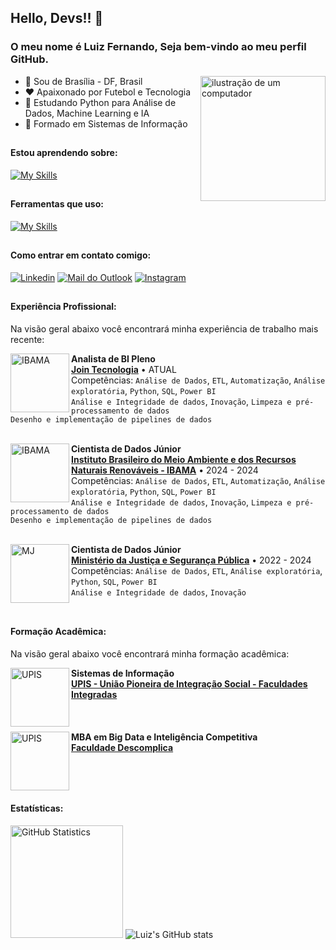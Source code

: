 <link rel="stylesheet" href="https://cdn.jsdelivr.net/gh/devicons/devicon@v2.15.1/devicon.min.css">

## Hello, Devs!! 👋
### O meu nome é Luiz Fernando, Seja bem-vindo ao meu perfil GitHub.
<img src="https://raw.githubusercontent.com/MicaelliMedeiros/micaellimedeiros/master/image/computer-illustration.png" alt="ilustração de um computador" min-width="200px" max-width="200px" width="200px" align="right">

- 📍  Sou de Brasília - DF, Brasil
- ❤️ Apaixonado por Futebol e Tecnologia
- 🔋 Estudando Python para Análise de Dados, Machine Learning e IA
- 🧠 Formado em Sistemas de Informação

##

#### Estou aprendendo sobre:
[![My Skills](https://skillicons.dev/icons?i=aws,azure,gcp)](https://skillicons.dev)

##

#### Ferramentas que uso:
[![My Skills](https://skillicons.dev/icons?i=github,gitlab,vscode,docker,linux,py,selenium)](https://skillicons.dev)

##

#### Como entrar em contato comigo:
[<img alt="Linkedin" src="https://img.shields.io/badge/-linkedin-%230077B5?style=for-the-badge&logo=linkedin&logoColor=white"/>](https://www.linkedin.com/in/lf-monteiro/)
[<img alt="Mail do Outlook" src="https://img.shields.io/badge/mail-FFFFFF?style=for-the-badge&logo=outlook&logoColor=black"/>](mailto:luizssilva_@outlook.com)
[<img alt="Instagram" src="https://img.shields.io/badge/Instagram-E4405F?style=for-the-badge&logo=instagram&logoColor=white"/>](https://www.instagram.com/luizssilva/)

##

#### Experiência Profissional:
Na visão geral abaixo você encontrará minha experiência de trabalho mais recente:

[<img align="left" height="94px" width="94px" alt="IBAMA" src="https://media.licdn.com/dms/image/v2/D4D0BAQGhjQ-W24eT2A/company-logo_200_200/company-logo_200_200/0/1703195012178/join_ti_logo?e=2147483647&v=beta&t=x6nk97pY6dTSIiqqX8X73rfFtWCyMLVLosRa6Fm3wX4"/>](https://www.gov.br/mj/pt-br)
**Analista de BI Pleno** \
[**Join Tecnologia**](https://www.linkedin.com/company/join-ti/posts/?feedView=all) • ATUAL \
Competências: `Análise de Dados`, `ETL`, `Automatização`, `Análise exploratória`, `Python`, `SQL`, `Power BI`
<br/> `Análise e Integridade de dados`, `Inovação`, `Limpeza e pré-processamento de dados`
<br/> `Desenho e implementação de pipelines de dados`
<br/>
<br/>

[<img align="left" height="94px" width="94px" alt="IBAMA" src="https://upload.wikimedia.org/wikipedia/commons/8/81/Logo_IBAMA.svg"/>](https://www.gov.br/mj/pt-br)
**Cientista de Dados Júnior** \
[**Instituto Brasileiro do Meio Ambiente e dos Recursos Naturais Renováveis - IBAMA**](https://www.gov.br/ibama/pt-br) • 2024 - 2024 \
Competências: `Análise de Dados`, `ETL`, `Automatização`, `Análise exploratória`, `Python`, `SQL`, `Power BI`
<br/> `Análise e Integridade de dados`, `Inovação`, `Limpeza e pré-processamento de dados`
<br/> `Desenho e implementação de pipelines de dados`
<br/>
<br/>

[<img align="left" height="94px" width="94px" alt="MJ" src="https://dspace.mj.gov.br/retrieve/74805ae2-e77e-4327-afbe-7896dcfe94a6"/>](https://www.gov.br/mj/pt-br)
**Cientista de Dados Júnior** \
[**Ministério da Justiça e Segurança Pública**](https://www.gov.br/mj/pt-br) • 2022 - 2024 \
Competências: `Análise de Dados`, `ETL`, `Análise exploratória`, `Python`, `SQL`, `Power BI`
<br/> `Análise e Integridade de dados`, `Inovação`
<br/>
<br/>

##

#### Formação Acadêmica:
Na visão geral abaixo você encontrará minha formação acadêmica:

[<img align="left" height="94px" width="94px" alt="UPIS" src="https://upload.wikimedia.org/wikipedia/pt/b/b7/UPIS.png"/>](https://upis.br/)
**Sistemas de Informação** \
[**UPIS - União Pioneira de Integração Social - Faculdades Integradas**](https://upis.br/) \
<br/>
<br/>
<br/>
[<img align="left" height="94px" width="94px" alt="UPIS" src="https://yt3.googleusercontent.com/ZiSCzk3KAyRy158X7YJ_woIdyPP8LVPf2OT-C67dQeP57T1t6usdNuj8lOKCuscjrS_yPVtiKw=s900-c-k-c0x00ffffff-no-rj"/>](https://descomplica.com.br/pos-graduacao/b/?utm_source=google&utm_medium=cpc&utm_campaign=psq-snb_pg_performance_gwt-paid-media_meio_conversao_ongoing_lead_generico_ampla_frase&utm_term=pos-gradua%C3%A7%C3%A3o&utm_content=Pos_Ampla&gad_source=1&gclid=Cj0KCQjw2N2_BhCAARIsAK4pEkWiwUfY7_q8STqBTd81vLoRpYfBC77JCaFFE5lON5rU_cEJ1MJoBFMaAl-DEALw_wcB)
**MBA em Big Data e Inteligência Competitiva** \
[**Faculdade Descomplica**](https://descomplica.com.br/pos-graduacao/b/?utm_source=google&utm_medium=cpc&utm_campaign=psq-snb_pg_performance_gwt-paid-media_meio_conversao_ongoing_lead_generico_ampla_frase&utm_term=pos-gradua%C3%A7%C3%A3o&utm_content=Pos_Ampla&gad_source=1&gclid=Cj0KCQjw2N2_BhCAARIsAK4pEkWiwUfY7_q8STqBTd81vLoRpYfBC77JCaFFE5lON5rU_cEJ1MJoBFMaAl-DEALw_wcB) \
<br/>
<br/>
<br/>


##

#### Estatísticas:
[<img height="180px" alt="GitHub Statistics" src="https://github-readme-stats.vercel.app/api/top-langs/?username=luizssilva99&layout=compact&langs_count=4&theme=outrun"/>](https://github.com/)
![Luiz's GitHub stats](https://github-readme-stats.vercel.app/api?username=luizssilva99&show_icons=true&theme=outrun)



